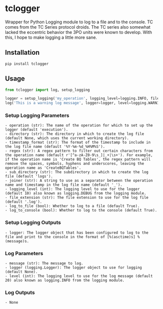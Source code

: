 # tclogger
Wrapper for Python Logging module to log to a file and to the console. TC comes from the TC Series protocol droids. The TC series also somewhat lacked the eccentric behavior the 3PO units were known to develop. With this, I hope to make logging a little more sane.

## Installation
`pip install tclogger`

## Usage
```python
from tclogger import log, setup_logging

logger = setup_logging('my_operation', logging_level=logging.INFO, file_extension='.txt', log_to_console=False)
log('This is a warning log message', logger=logger, level=logging.WARNING)

```

### Setup Logging Parameters
    - operation (str): The name of the operation for which to set up the logger (default 'execution').
    - directory (str): The directory in which to create the log file (default None, which uses the current working directory).
    - timestamp_format (str): The format of the timestamp to include in the log file name (default '%Y-%m-%d_%H%M%S').
    - regex (str): A regex pattern to filter out certain characters from the operation name (default r'[^a-zA-Z0-9\s_]|_+|\s+'). For example, if the operation name is 'Create BQ Tables', the regex pattern will remove the spaces, symbols, hyphens and underscores, leaving the operation name as 'CreateBQTables'.
    - sub_directory (str): The subdirectory in which to create the log file (default 'logs').
    - joiner (str): A string to use as a separator between the operation name and timestamp in the log file name (default '_').
    - logging_level (int): The logging level to use for the logger (default 10) also known as logging.DEBUG from the logging module.
    - file_extension (str): The file extension to use for the log file (default '.log').
    - log_to_file (bool): Whether to log to a file (default True).
    - log_to_console (bool): Whether to log to the console (default True).

### Setup Logging Outputs
    - logger: The logger object that has been configured to log to the file and print to the console in the format of [%(asctime)s] %(message)s.

### Log Parameters
    - message (str): The message to log.
    - logger (logging.Logger): The logger object to use for logging (default None).
    - level (int): The logging level to use for the log message (default 20) also known as logging.INFO from the logging module.

### Log Outputs
    - None



